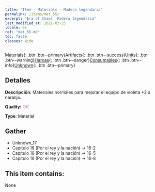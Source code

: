 ```yaml
---
title: "Item - Materials - Madera legendaria"
permalink: /Items/mat_55/
excerpt: "Era of Chaos  Madera legendaria"
last_modified_at: 2021-03-25
locale: es
ref: "mat_55.md"
toc: false
classes: wide
---
```

 [Materials](/es/Items/){: .btn .btn--primary}[Artifacts](/es/Items/Artifacts/){: .btn .btn--success}[Units](/es/Items/Units/){: .btn .btn--warning}[Heroes](/es/Items/Heroes/){: .btn .btn--danger}[Consumables](/es/Items/Consumables/){: .btn .btn--info}[Unknown](/es/Items/Unknown/){: .btn .btn--primary}

## Detalles
 **Descripción:** Materiales normales para mejorar el equipo de violeta +3 a naranja.

 **Quality:** <span style="color: #DA70D6">OK</span>

 **Type:** Material

## Gather

*    Unknown_17 
*    Capítulo 16 (Por el rey y la nación) -> 16-2 
*    Capítulo 16 (Por el rey y la nación) -> 16-5 
*    Capítulo 16 (Por el rey y la nación) -> 16-8 

## This item contains:

  None

